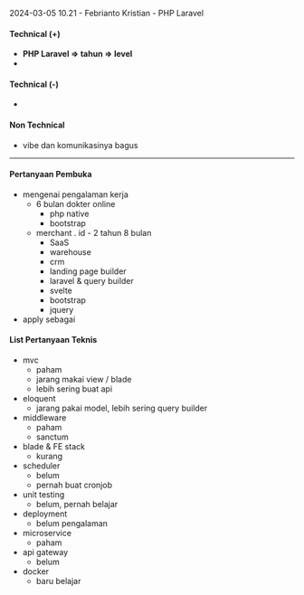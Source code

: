 2024-03-05 10.21 - Febrianto Kristian - PHP Laravel

#### Technical (+) 

- **PHP Laravel => tahun => level**  
- 

#### Technical (-)  

- 

#### Non Technical  

- vibe dan komunikasinya bagus

---

#### Pertanyaan Pembuka

- mengenai pengalaman kerja  
	- 6 bulan dokter online
		- php native
		- bootstrap
	- merchant . id - 2 tahun 8 bulan
		- SaaS
		- warehouse
		- crm
		- landing page builder
		- laravel & query builder
		- svelte
		- bootstrap
		- jquery
- apply sebagai


#### List Pertanyaan Teknis

- mvc
	- paham
	- jarang makai view / blade
	- lebih sering buat api
- eloquent
	- jarang pakai model, lebih sering query builder
- middleware
	- paham
	- sanctum
- blade & FE stack
	- kurang
- scheduler
	- belum
	- pernah buat cronjob
- unit testing
	- belum, pernah belajar
- deployment
	- belum pengalaman
- microservice
	- paham
- api  gateway
	- belum
- docker
	- baru belajar
